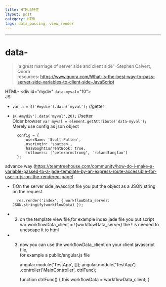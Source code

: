 ```yaml
---
title: HTML5特性
layout: post
category: HTML
tags: data_passing, view_render
---
```

---
# data-<name> 

> 'a great marriage of server side and client side' -Stephen Calvert, Quora  
> resources: https://www.quora.com/What-is-the-best-way-to-pass-server-side-variables-to-client-side-JavaScript  

HTML- <div id="mydiv" `data-myval`="10"></div>  
JS  
- `var a = $('#mydiv').data('myval');` //getter  
- `$('#mydiv').data('myval',20);` //setter  
Older browser  `var myval = element.getAttribute('data-myval');`  
Merely use config as json object  
		
		config = {
			userName: 'Scott Patten',
			userLogin: 'spatten',
			hasBoughtCurrentBook: true,
			followers: ['peterarmstrong', 'rolandtanglao']
		};
advance way (https://teamtreehouse.com/community/how-do-i-make-a-variable-passed-to-a-jade-template-by-an-express-route-accessible-for-use-in-js-on-the-rendered-page)  
- 1)On the server side javascript file you put the object as a JSON string on the request  
		
		res.render('index', { workflowData_server: JSON.stringify(workflowData) });

- 2) on the template view file,for example index.jade file you put script  
 var workflowData_client = !{workflowData_server} the ! is needed to unescape it to html  
- 3) now you can use the workflowData_client on your client javascript file,  
for example a public/angular.js file  
		
		angular.module('TestApp', []); angular.module('TestApp') .controller('MainController', ctrlFunc);

		function ctrlFunc() { this.workflowData = workflowData_client; }



